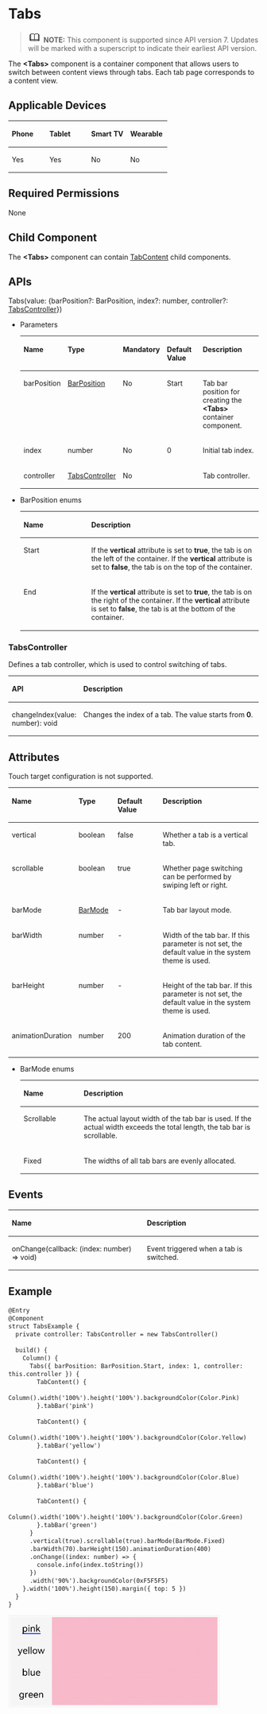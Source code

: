 # Tabs<a name="EN-US_TOPIC_0000001237475055"></a>

>![](../../public_sys-resources/icon-note.gif) **NOTE:** 
>This component is supported since API version 7. Updates will be marked with a superscript to indicate their earliest API version.

The  **<Tabs\>**  component is a container component that allows users to switch between content views through tabs. Each tab page corresponds to a content view.

## Applicable Devices<a name="section322851519172"></a>

<a name="table857714145377"></a>
<table><thead align="left"><tr id="row55778146373"><th class="cellrowborder" valign="top" width="23.66106080206986%" id="mcps1.1.5.1.1"><p id="p7577141417376"><a name="p7577141417376"></a><a name="p7577141417376"></a>Phone</p>
</th>
<th class="cellrowborder" valign="top" width="26.3130659767141%" id="mcps1.1.5.1.2"><p id="p487719816463"><a name="p487719816463"></a><a name="p487719816463"></a>Tablet</p>
</th>
<th class="cellrowborder" valign="top" width="24.63130659767141%" id="mcps1.1.5.1.3"><p id="p135771614203720"><a name="p135771614203720"></a><a name="p135771614203720"></a>Smart TV</p>
</th>
<th class="cellrowborder" valign="top" width="25.39456662354463%" id="mcps1.1.5.1.4"><p id="p25772014133712"><a name="p25772014133712"></a><a name="p25772014133712"></a>Wearable</p>
</th>
</tr>
</thead>
<tbody><tr id="row8578151423715"><td class="cellrowborder" valign="top" width="23.66106080206986%" headers="mcps1.1.5.1.1 "><p id="p65782014203718"><a name="p65782014203718"></a><a name="p65782014203718"></a>Yes</p>
</td>
<td class="cellrowborder" valign="top" width="26.3130659767141%" headers="mcps1.1.5.1.2 "><p id="p148771182469"><a name="p148771182469"></a><a name="p148771182469"></a>Yes</p>
</td>
<td class="cellrowborder" valign="top" width="24.63130659767141%" headers="mcps1.1.5.1.3 "><p id="p45783141377"><a name="p45783141377"></a><a name="p45783141377"></a>No</p>
</td>
<td class="cellrowborder" valign="top" width="25.39456662354463%" headers="mcps1.1.5.1.4 "><p id="p11578161443718"><a name="p11578161443718"></a><a name="p11578161443718"></a>No</p>
</td>
</tr>
</tbody>
</table>

## Required Permissions<a name="section988262631714"></a>

None

## Child Component<a name="section5989144051714"></a>

The  **<Tabs\>**  component can contain  [TabContent](ts-container-tabcontent.md)  child components.

## APIs<a name="section97451749121712"></a>

Tabs\(value: \{barPosition?: BarPosition, index?: number, controller?:  [TabsController](#section104288910399)\}\)

-   Parameters

    <a name="table193606194544"></a>
    <table><thead align="left"><tr id="row536071910541"><th class="cellrowborder" valign="top" width="16.11%" id="mcps1.1.6.1.1"><p id="p436112199544"><a name="p436112199544"></a><a name="p436112199544"></a>Name</p>
    </th>
    <th class="cellrowborder" valign="top" width="19.3%" id="mcps1.1.6.1.2"><p id="p19361319115410"><a name="p19361319115410"></a><a name="p19361319115410"></a>Type</p>
    </th>
    <th class="cellrowborder" valign="top" width="9.77%" id="mcps1.1.6.1.3"><p id="p9361201975417"><a name="p9361201975417"></a><a name="p9361201975417"></a>Mandatory</p>
    </th>
    <th class="cellrowborder" valign="top" width="18.6%" id="mcps1.1.6.1.4"><p id="p43611199542"><a name="p43611199542"></a><a name="p43611199542"></a>Default Value</p>
    </th>
    <th class="cellrowborder" valign="top" width="36.22%" id="mcps1.1.6.1.5"><p id="p1136141975419"><a name="p1136141975419"></a><a name="p1136141975419"></a>Description</p>
    </th>
    </tr>
    </thead>
    <tbody><tr id="row10361101915545"><td class="cellrowborder" valign="top" width="16.11%" headers="mcps1.1.6.1.1 "><p id="p1361119155417"><a name="p1361119155417"></a><a name="p1361119155417"></a>barPosition</p>
    </td>
    <td class="cellrowborder" valign="top" width="19.3%" headers="mcps1.1.6.1.2 "><p id="p8361181913548"><a name="p8361181913548"></a><a name="p8361181913548"></a><a href="#li15340346135115">BarPosition</a></p>
    </td>
    <td class="cellrowborder" valign="top" width="9.77%" headers="mcps1.1.6.1.3 "><p id="p153611119195411"><a name="p153611119195411"></a><a name="p153611119195411"></a>No</p>
    </td>
    <td class="cellrowborder" valign="top" width="18.6%" headers="mcps1.1.6.1.4 "><p id="p1436114193546"><a name="p1436114193546"></a><a name="p1436114193546"></a>Start</p>
    </td>
    <td class="cellrowborder" valign="top" width="36.22%" headers="mcps1.1.6.1.5 "><p id="p328155017218"><a name="p328155017218"></a><a name="p328155017218"></a>Tab bar position for creating the <strong id="b1280611567272"><a name="b1280611567272"></a><a name="b1280611567272"></a>&lt;Tabs&gt;</strong> container component.</p>
    </td>
    </tr>
    <tr id="row1860154012417"><td class="cellrowborder" valign="top" width="16.11%" headers="mcps1.1.6.1.1 "><p id="p108611240343"><a name="p108611240343"></a><a name="p108611240343"></a>index</p>
    </td>
    <td class="cellrowborder" valign="top" width="19.3%" headers="mcps1.1.6.1.2 "><p id="p17861154015414"><a name="p17861154015414"></a><a name="p17861154015414"></a>number</p>
    </td>
    <td class="cellrowborder" valign="top" width="9.77%" headers="mcps1.1.6.1.3 "><p id="p986119408419"><a name="p986119408419"></a><a name="p986119408419"></a>No</p>
    </td>
    <td class="cellrowborder" valign="top" width="18.6%" headers="mcps1.1.6.1.4 "><p id="p1186174019416"><a name="p1186174019416"></a><a name="p1186174019416"></a>0</p>
    </td>
    <td class="cellrowborder" valign="top" width="36.22%" headers="mcps1.1.6.1.5 "><p id="p986110401845"><a name="p986110401845"></a><a name="p986110401845"></a>Initial tab index.</p>
    </td>
    </tr>
    <tr id="row1559133357"><td class="cellrowborder" valign="top" width="16.11%" headers="mcps1.1.6.1.1 "><p id="p19591536520"><a name="p19591536520"></a><a name="p19591536520"></a>controller</p>
    </td>
    <td class="cellrowborder" valign="top" width="19.3%" headers="mcps1.1.6.1.2 "><p id="p659116317510"><a name="p659116317510"></a><a name="p659116317510"></a><a href="#section104288910399">TabsController</a></p>
    </td>
    <td class="cellrowborder" valign="top" width="9.77%" headers="mcps1.1.6.1.3 "><p id="p165912037510"><a name="p165912037510"></a><a name="p165912037510"></a>No</p>
    </td>
    <td class="cellrowborder" valign="top" width="18.6%" headers="mcps1.1.6.1.4 ">&nbsp;&nbsp;</td>
    <td class="cellrowborder" valign="top" width="36.22%" headers="mcps1.1.6.1.5 "><p id="p959117310513"><a name="p959117310513"></a><a name="p959117310513"></a>Tab controller.</p>
    </td>
    </tr>
    </tbody>
    </table>

-   <a name="li15340346135115"></a>BarPosition enums

    <a name="table2319185192616"></a>
    <table><thead align="left"><tr id="row2032019513262"><th class="cellrowborder" valign="top" width="28.360000000000003%" id="mcps1.1.3.1.1"><p id="p7320551132614"><a name="p7320551132614"></a><a name="p7320551132614"></a>Name</p>
    </th>
    <th class="cellrowborder" valign="top" width="71.64%" id="mcps1.1.3.1.2"><p id="p9320951152619"><a name="p9320951152619"></a><a name="p9320951152619"></a>Description</p>
    </th>
    </tr>
    </thead>
    <tbody><tr id="row73201351192611"><td class="cellrowborder" valign="top" width="28.360000000000003%" headers="mcps1.1.3.1.1 "><p id="p10400151015275"><a name="p10400151015275"></a><a name="p10400151015275"></a>Start</p>
    </td>
    <td class="cellrowborder" valign="top" width="71.64%" headers="mcps1.1.3.1.2 "><p id="p12320165115268"><a name="p12320165115268"></a><a name="p12320165115268"></a>If the <strong id="b6532191803016"><a name="b6532191803016"></a><a name="b6532191803016"></a>vertical</strong> attribute is set to <strong id="b12123183933016"><a name="b12123183933016"></a><a name="b12123183933016"></a>true</strong>, the tab is on the left of the container. If the <strong id="b1761113743118"><a name="b1761113743118"></a><a name="b1761113743118"></a>vertical</strong> attribute is set to <strong id="b1676784511319"><a name="b1676784511319"></a><a name="b1676784511319"></a>false</strong>, the tab is on the top of the container.</p>
    </td>
    </tr>
    <tr id="row58043114275"><td class="cellrowborder" valign="top" width="28.360000000000003%" headers="mcps1.1.3.1.1 "><p id="p98043182720"><a name="p98043182720"></a><a name="p98043182720"></a>End</p>
    </td>
    <td class="cellrowborder" valign="top" width="71.64%" headers="mcps1.1.3.1.2 "><p id="p1098012362918"><a name="p1098012362918"></a><a name="p1098012362918"></a>If the <strong id="b53711613163214"><a name="b53711613163214"></a><a name="b53711613163214"></a>vertical</strong> attribute is set to <strong id="b14371191323213"><a name="b14371191323213"></a><a name="b14371191323213"></a>true</strong>, the tab is on the right of the container. If the <strong id="b123721013153213"><a name="b123721013153213"></a><a name="b123721013153213"></a>vertical</strong> attribute is set to <strong id="b1937218138329"><a name="b1937218138329"></a><a name="b1937218138329"></a>false</strong>, the tab is at the bottom of the container.</p>
    </td>
    </tr>
    </tbody>
    </table>


### TabsController<a name="section104288910399"></a>

Defines a tab controller, which is used to control switching of tabs.

<a name="table18201749144213"></a>
<table><thead align="left"><tr id="row122017496424"><th class="cellrowborder" valign="top" width="26.99%" id="mcps1.1.3.1.1"><p id="p132014497426"><a name="p132014497426"></a><a name="p132014497426"></a>API</p>
</th>
<th class="cellrowborder" valign="top" width="73.00999999999999%" id="mcps1.1.3.1.2"><p id="p1520111494422"><a name="p1520111494422"></a><a name="p1520111494422"></a>Description</p>
</th>
</tr>
</thead>
<tbody><tr id="row142019496423"><td class="cellrowborder" valign="top" width="26.99%" headers="mcps1.1.3.1.1 "><p id="p19183105594516"><a name="p19183105594516"></a><a name="p19183105594516"></a>changeIndex(value: number): void</p>
</td>
<td class="cellrowborder" valign="top" width="73.00999999999999%" headers="mcps1.1.3.1.2 "><p id="p122511258467"><a name="p122511258467"></a><a name="p122511258467"></a>Changes the index of a tab. The value starts from <strong id="b1530485513414"><a name="b1530485513414"></a><a name="b1530485513414"></a>0</strong>.</p>
</td>
</tr>
</tbody>
</table>

## Attributes<a name="section1738516911810"></a>

Touch target configuration is not supported.

<a name="table1854mcpsimp"></a>
<table><thead align="left"><tr id="row1861mcpsimp"><th class="cellrowborder" valign="top" width="17.82%" id="mcps1.1.5.1.1"><p id="p1863mcpsimp"><a name="p1863mcpsimp"></a><a name="p1863mcpsimp"></a>Name</p>
</th>
<th class="cellrowborder" valign="top" width="15.840000000000002%" id="mcps1.1.5.1.2"><p id="p1865mcpsimp"><a name="p1865mcpsimp"></a><a name="p1865mcpsimp"></a>Type</p>
</th>
<th class="cellrowborder" valign="top" width="19.75%" id="mcps1.1.5.1.3"><p id="p1867mcpsimp"><a name="p1867mcpsimp"></a><a name="p1867mcpsimp"></a>Default Value</p>
</th>
<th class="cellrowborder" valign="top" width="46.589999999999996%" id="mcps1.1.5.1.4"><p id="p1869mcpsimp"><a name="p1869mcpsimp"></a><a name="p1869mcpsimp"></a>Description</p>
</th>
</tr>
</thead>
<tbody><tr id="row1879mcpsimp"><td class="cellrowborder" valign="top" width="17.82%" headers="mcps1.1.5.1.1 "><p id="p10537mcpsimp"><a name="p10537mcpsimp"></a><a name="p10537mcpsimp"></a>vertical</p>
</td>
<td class="cellrowborder" valign="top" width="15.840000000000002%" headers="mcps1.1.5.1.2 "><p id="p10539mcpsimp"><a name="p10539mcpsimp"></a><a name="p10539mcpsimp"></a>boolean</p>
</td>
<td class="cellrowborder" valign="top" width="19.75%" headers="mcps1.1.5.1.3 "><p id="p10541mcpsimp"><a name="p10541mcpsimp"></a><a name="p10541mcpsimp"></a>false</p>
</td>
<td class="cellrowborder" valign="top" width="46.589999999999996%" headers="mcps1.1.5.1.4 "><p id="p17139154113369"><a name="p17139154113369"></a><a name="p17139154113369"></a>Whether a tab is a vertical tab.</p>
</td>
</tr>
<tr id="row1888mcpsimp"><td class="cellrowborder" valign="top" width="17.82%" headers="mcps1.1.5.1.1 "><p id="p10544mcpsimp"><a name="p10544mcpsimp"></a><a name="p10544mcpsimp"></a>scrollable</p>
</td>
<td class="cellrowborder" valign="top" width="15.840000000000002%" headers="mcps1.1.5.1.2 "><p id="p10546mcpsimp"><a name="p10546mcpsimp"></a><a name="p10546mcpsimp"></a>boolean</p>
</td>
<td class="cellrowborder" valign="top" width="19.75%" headers="mcps1.1.5.1.3 "><p id="p10548mcpsimp"><a name="p10548mcpsimp"></a><a name="p10548mcpsimp"></a>true</p>
</td>
<td class="cellrowborder" valign="top" width="46.589999999999996%" headers="mcps1.1.5.1.4 "><p id="p29371214364"><a name="p29371214364"></a><a name="p29371214364"></a>Whether page switching can be performed by swiping left or right. </p>
</td>
</tr>
<tr id="row1897mcpsimp"><td class="cellrowborder" valign="top" width="17.82%" headers="mcps1.1.5.1.1 "><p id="p10551mcpsimp"><a name="p10551mcpsimp"></a><a name="p10551mcpsimp"></a>barMode</p>
</td>
<td class="cellrowborder" valign="top" width="15.840000000000002%" headers="mcps1.1.5.1.2 "><p id="p10553mcpsimp"><a name="p10553mcpsimp"></a><a name="p10553mcpsimp"></a><a href="#li386615395316">BarMode</a></p>
</td>
<td class="cellrowborder" valign="top" width="19.75%" headers="mcps1.1.5.1.3 "><p id="p10555mcpsimp"><a name="p10555mcpsimp"></a><a name="p10555mcpsimp"></a>-</p>
</td>
<td class="cellrowborder" valign="top" width="46.589999999999996%" headers="mcps1.1.5.1.4 "><p id="p1905mcpsimp"><a name="p1905mcpsimp"></a><a name="p1905mcpsimp"></a>Tab bar layout mode.</p>
</td>
</tr>
<tr id="row1906mcpsimp"><td class="cellrowborder" valign="top" width="17.82%" headers="mcps1.1.5.1.1 "><p id="p10558mcpsimp"><a name="p10558mcpsimp"></a><a name="p10558mcpsimp"></a>barWidth</p>
</td>
<td class="cellrowborder" valign="top" width="15.840000000000002%" headers="mcps1.1.5.1.2 "><p id="p10560mcpsimp"><a name="p10560mcpsimp"></a><a name="p10560mcpsimp"></a>number</p>
</td>
<td class="cellrowborder" valign="top" width="19.75%" headers="mcps1.1.5.1.3 "><p id="p10562mcpsimp"><a name="p10562mcpsimp"></a><a name="p10562mcpsimp"></a>-</p>
</td>
<td class="cellrowborder" valign="top" width="46.589999999999996%" headers="mcps1.1.5.1.4 "><p id="p1914mcpsimp"><a name="p1914mcpsimp"></a><a name="p1914mcpsimp"></a>Width of the tab bar. If this parameter is not set, the default value in the system theme is used.</p>
</td>
</tr>
<tr id="row1915mcpsimp"><td class="cellrowborder" valign="top" width="17.82%" headers="mcps1.1.5.1.1 "><p id="p10565mcpsimp"><a name="p10565mcpsimp"></a><a name="p10565mcpsimp"></a>barHeight</p>
</td>
<td class="cellrowborder" valign="top" width="15.840000000000002%" headers="mcps1.1.5.1.2 "><p id="p10567mcpsimp"><a name="p10567mcpsimp"></a><a name="p10567mcpsimp"></a>number</p>
</td>
<td class="cellrowborder" valign="top" width="19.75%" headers="mcps1.1.5.1.3 "><p id="p10569mcpsimp"><a name="p10569mcpsimp"></a><a name="p10569mcpsimp"></a>-</p>
</td>
<td class="cellrowborder" valign="top" width="46.589999999999996%" headers="mcps1.1.5.1.4 "><p id="p1923mcpsimp"><a name="p1923mcpsimp"></a><a name="p1923mcpsimp"></a>Height of the tab bar. If this parameter is not set, the default value in the system theme is used.</p>
</td>
</tr>
<tr id="row195881158686"><td class="cellrowborder" valign="top" width="17.82%" headers="mcps1.1.5.1.1 "><p id="p195883581813"><a name="p195883581813"></a><a name="p195883581813"></a>animationDuration</p>
</td>
<td class="cellrowborder" valign="top" width="15.840000000000002%" headers="mcps1.1.5.1.2 "><p id="p258815586820"><a name="p258815586820"></a><a name="p258815586820"></a>number</p>
</td>
<td class="cellrowborder" valign="top" width="19.75%" headers="mcps1.1.5.1.3 "><p id="p185891858089"><a name="p185891858089"></a><a name="p185891858089"></a>200</p>
</td>
<td class="cellrowborder" valign="top" width="46.589999999999996%" headers="mcps1.1.5.1.4 "><p id="p195891558888"><a name="p195891558888"></a><a name="p195891558888"></a>Animation duration of the tab content.</p>
</td>
</tr>
</tbody>
</table>

-   <a name="li386615395316"></a>BarMode enums

    <a name="table12144170154116"></a>
    <table><thead align="left"><tr id="row1314430184118"><th class="cellrowborder" valign="top" width="25.2%" id="mcps1.1.3.1.1"><p id="p1614414014416"><a name="p1614414014416"></a><a name="p1614414014416"></a>Name</p>
    </th>
    <th class="cellrowborder" valign="top" width="74.8%" id="mcps1.1.3.1.2"><p id="p1314415074113"><a name="p1314415074113"></a><a name="p1314415074113"></a>Description</p>
    </th>
    </tr>
    </thead>
    <tbody><tr id="row61441505417"><td class="cellrowborder" valign="top" width="25.2%" headers="mcps1.1.3.1.1 "><p id="p191443034117"><a name="p191443034117"></a><a name="p191443034117"></a>Scrollable</p>
    </td>
    <td class="cellrowborder" valign="top" width="74.8%" headers="mcps1.1.3.1.2 "><p id="p121447017412"><a name="p121447017412"></a><a name="p121447017412"></a>The actual layout width of the tab bar is used. If the actual width exceeds the total length, the tab bar is scrollable.</p>
    </td>
    </tr>
    <tr id="row20144801418"><td class="cellrowborder" valign="top" width="25.2%" headers="mcps1.1.3.1.1 "><p id="p17145110194110"><a name="p17145110194110"></a><a name="p17145110194110"></a>Fixed</p>
    </td>
    <td class="cellrowborder" valign="top" width="74.8%" headers="mcps1.1.3.1.2 "><p id="p171454015415"><a name="p171454015415"></a><a name="p171454015415"></a>The widths of all tab bars are evenly allocated.</p>
    </td>
    </tr>
    </tbody>
    </table>


## Events<a name="section6741113101919"></a>

<a name="table1934mcpsimp"></a>
<table><thead align="left"><tr id="row1940mcpsimp"><th class="cellrowborder" colspan="2" valign="top" id="mcps1.1.4.1.1"><p id="p1944mcpsimp"><a name="p1944mcpsimp"></a><a name="p1944mcpsimp"></a>Name</p>
</th>
<th class="cellrowborder" valign="top" id="mcps1.1.4.1.2"><p id="p1946mcpsimp"><a name="p1946mcpsimp"></a><a name="p1946mcpsimp"></a>Description</p>
</th>
</tr>
</thead>
<tbody><tr id="row1947mcpsimp"><td class="cellrowborder" colspan="2" valign="top" headers="mcps1.1.4.1.1 "><p id="p1949mcpsimp"><a name="p1949mcpsimp"></a><a name="p1949mcpsimp"></a>onChange(callback: (index: number) =&gt; void)</p>
</td>
<td class="cellrowborder" valign="top" headers="mcps1.1.4.1.2 "><p id="p10594mcpsimp"><a name="p10594mcpsimp"></a><a name="p10594mcpsimp"></a>Event triggered when a tab is switched.</p>
</td>
</tr>
</tbody>
</table>

## Example<a name="section1131255321814"></a>

```
@Entry
@Component
struct TabsExample {
  private controller: TabsController = new TabsController()

  build() {
    Column() {
      Tabs({ barPosition: BarPosition.Start, index: 1, controller: this.controller }) {
        TabContent() {
          Column().width('100%').height('100%').backgroundColor(Color.Pink)
        }.tabBar('pink')

        TabContent() {
          Column().width('100%').height('100%').backgroundColor(Color.Yellow)
        }.tabBar('yellow')

        TabContent() {
          Column().width('100%').height('100%').backgroundColor(Color.Blue)
        }.tabBar('blue')

        TabContent() {
          Column().width('100%').height('100%').backgroundColor(Color.Green)
        }.tabBar('green')
      }
      .vertical(true).scrollable(true).barMode(BarMode.Fixed)
      .barWidth(70).barHeight(150).animationDuration(400)
      .onChange((index: number) => {
        console.info(index.toString())
      })
      .width('90%').backgroundColor(0xF5F5F5)
    }.width('100%').height(150).margin({ top: 5 })
  }
}
```

![](figures/tabs.gif)

